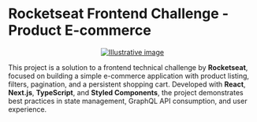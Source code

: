 # Rocketseat Frontend Challenge - Product E-commerce

<p style="text-align: center;">
    <a href="https://www.pedroestevao.com">
        <img src="https://res.cloudinary.com/dge3g9rcw/image/upload/v1748399008/github/vsr9yn6gfjpjvl1d66pr.webp" alt="Illustrative image" />
    </a>
</p>

This project is a solution to a frontend technical challenge by **Rocketseat**, focused on building a simple e-commerce application with product listing, filters, pagination, and a persistent shopping cart. Developed with **React**, **Next.js**, **TypeScript**, and **Styled Components**, the project demonstrates best practices in state management, GraphQL API consumption, and user experience.

